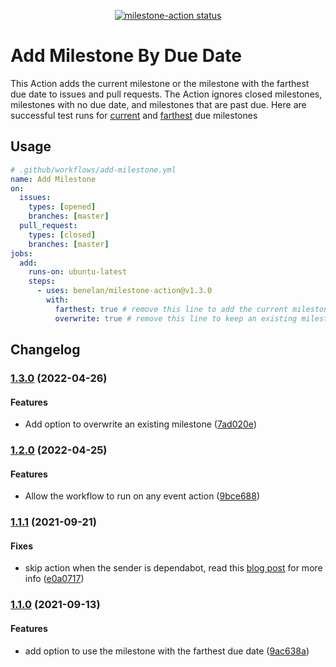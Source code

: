 <p align="center">
  <a href="https://github.com/benelan/milestone-action/actions"><img alt="milestone-action status" src="https://github.com/benelan/milestone-action/actions/workflows/add-milestone-open.yml/badge.svg"></a>
</p>

# Add Milestone By Due Date

This Action adds the current milestone or the milestone with the farthest due date to issues and pull requests. The Action ignores closed milestones, milestones with no due date, and milestones that are past due. Here are successful test runs for [current](https://github.com/benelan/milestone-action/issues/8) and [farthest](https://github.com/benelan/milestone-action/issues/16) due milestones

## Usage

```yaml
# .github/workflows/add-milestone.yml
name: Add Milestone
on:
  issues:
    types: [opened]
    branches: [master]
  pull_request:
    types: [closed]
    branches: [master]
jobs:
  add:
    runs-on: ubuntu-latest
    steps:
      - uses: benelan/milestone-action@v1.3.0
        with:
          farthest: true # remove this line to add the current milestone
          overwrite: true # remove this line to keep an existing milestone
```

## Changelog

### [1.3.0](https://github.com/benelan/milestone-action/compare/v1.2.0...v1.3.0) (2022-04-26)

#### Features

- Add option to overwrite an existing milestone ([7ad020e](https://github.com/benelan/milestone-action/commit/7ad020e55e306992345b0f58631515081a21d9e4))

### [1.2.0](https://github.com/benelan/milestone-action/compare/v1.1.1...v1.2.0) (2022-04-25)

#### Features

- Allow the workflow to run on any event action ([9bce688](https://github.com/benelan/milestone-action/commit/9bce688a0d578a791df9741db589a347e9a2b3a7))

### [1.1.1](https://github.com/benelan/milestone-action/compare/v1.1.0...v1.1.1) (2021-09-21)

#### Fixes

- skip action when the sender is dependabot, read this [blog post](https://github.blog/changelog/2021-02-19-github-actions-workflows-triggered-by-dependabot-prs-will-run-with-read-only-permissions/) for more info ([e0a0717](https://github.com/benelan/milestone-action/commit/e0a0717993fa5615919e93f8ed5d2214eb742ac5))

### [1.1.0](https://github.com/benelan/milestone-action/compare/v1.0.0...v1.1.0) (2021-09-13)

#### Features

- add option to use the milestone with the farthest due date ([9ac638a](https://github.com/benelan/milestone-action/commit/9ac638af1d1e0642897aa740caf4435a6df5eebc))
